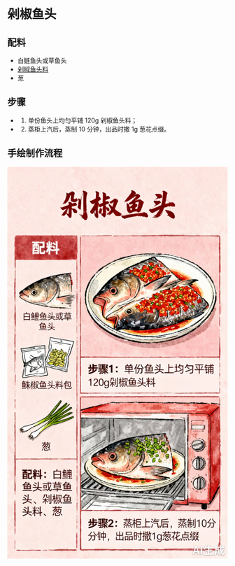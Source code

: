 # 剁椒鱼头

## 配料
- 白鲢鱼头或草鱼头
- [剁椒鱼头料](/配料/剁椒鱼头料.md)
- 葱

## 步骤
- 1. 单份鱼头上均匀平铺 120g 剁椒鱼头料；
- 2. 蒸柜上汽后，蒸制 10 分钟，出品时撒 1g 葱花点缀。

## 手绘制作流程

![手绘制作流程](../images/蒸菜/剁椒鱼头.jpg)
